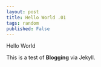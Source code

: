 ```yaml
---
layout: post
title: Hello World .01
tags: random
published: False
---
```


Hello World  

This is a test of **Blogging** via Jekyll.

